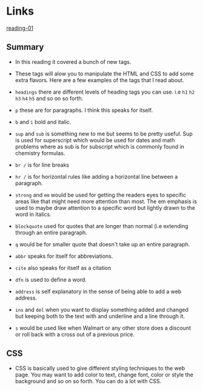 # Links
[reading-01](reading-notes-01.md)

## Summary

- In this reading it covered a bunch of new tags.
- These tags will alow you to manipulate the HTML and CSS to add some extra flavors. Here are a few examples of the tags that I read about. 

- `headings` there are different levels of heading tags you can use. i.e `h1` `h2` `h3` `h4` `h5` and so on so forth.
- `p` these are for paragraphs. I think this speaks for itself.  
- `b` and `i` bold and italic.  
- `sup` and `sub`  is something new to me but seems to be pretty useful. Sup is used for superscript which would be used for dates and math problems where as sub is for subscript which is commonly found in chemistry formulas.    
-  `br /` is for line breaks  
-  `hr /` is for horizontal rules like adding a horizontal line between a paragraph.  
-  `strong` and `em` would be used for getting the readers eyes to specific areas like that might need more attention than most. The em emphasis is used to maybe draw attention to a specific word but lightly drawn to the word in italics.  
-  `blockquote` used for quotes that are longer than normal (i.e extending through an entire paragraph.  
-  `q` would be for smaller quote that doesn't take up an entire paragraph.  
-  `abbr` speaks for itself for abbreviations.  
-  `cite` also speaks for itself as a citation  
-  `dfn` is used to define a word.  
-  `address` is self explanatory in the sense of being able to add a web address.  
-  `ins` and `del` when you want to display something added and changed but keeping both to the text with and underline and a line through it.  
-  `s` would be used like when Walmart or any other store does a discount or roll back with a cross out of a previous price.  
  
  ## CSS  
  - CSS is basically used to give different styling techniques to the web page. You may want to add color to text, change font, color or style the background and so on so forth. You can do a lot with CSS.  


